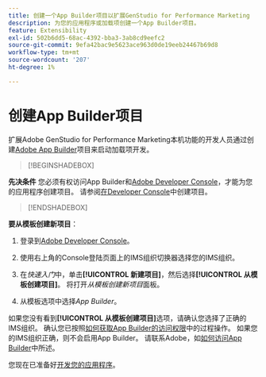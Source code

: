 ```yaml
---
title: 创建一个App Builder项目以扩展GenStudio for Performance Marketing
description: 为您的应用程序或加载项创建一个App Builder项目。
feature: Extensibility
exl-id: 502b6dd5-68ac-4392-bba3-3ab8cd9eefc2
source-git-commit: 9efa42bac9e5623ace963d0de19eeb24467b69d8
workflow-type: tm+mt
source-wordcount: '207'
ht-degree: 1%

---
```


# 创建App Builder项目

扩展Adobe GenStudio for Performance Marketing本机功能的开发人员通过创建[Adobe App Builder](https://developer.adobe.com/app-builder/)项目来启动加载项开发。

>[!BEGINSHADEBOX]

**先决条件**
您必须有权访问App Builder和[Adobe Developer Console](https://developer.adobe.com/developer-console/)，才能为您的应用程序创建项目。 请参阅[在Developer Console](https://developer.adobe.com/app-builder/docs/getting_started/first_app#2-create-a-new-project-on-developer-console)中创建项目。

>[!ENDSHADEBOX]

**要从模板创建新项目**：

1. 登录到[Adobe Developer Console](https://developer.adobe.com/developer-console/)。

1. 使用右上角的Console登陆页面上的IMS组织切换器选择您的IMS组织。

1. 在&#x200B;_快速入门_&#x200B;中，单击&#x200B;**[!UICONTROL 新建项目]**，然后选择&#x200B;**[!UICONTROL 从模板创建项目]**。 将打开&#x200B;_从模板创建新项目_&#x200B;面板。

1. 从模板选项中选择&#x200B;_App Builder_。

如果您没有看到&#x200B;**[!UICONTROL 从模板创建项目]**&#x200B;选项，请确认您选择了正确的IMS组织。 确认您已按照[如何获取App Builder的访问权限](https://developer.adobe.com/app-builder/docs/overview/getting_access/)中的过程操作。 如果您的IMS组织正确，则不会启用App Builder。 请联系Adobe，如[如何访问App Builder](https://developer.adobe.com/app-builder/docs/overview/getting_access/)中所述。

您现在已准备好[开发您的应用程序](create-app.md)。
